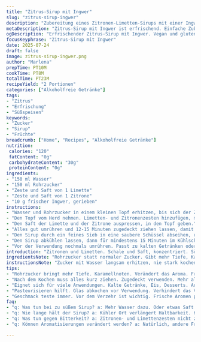 ```yaml
---
title: "Zitrus-Sirup mit Ingwer"
slug: "zitrus-sirup-ingwer"
description: "Zubereitung eines Zitronen-Limetten-Sirups mit einer Ingwernote. Wasser und Zucker werden erhitzt, bis der Zucker sich auflöst. Dann Zitronen- und Limettenschale sowie Saft einer Zitrone und einer Limette hinzugefügt. Ingwer frisch geraffelt für eine würzige Note. Mischung zehn Minuten ziehen lassen. Anschließend abseihen. Sirup wird im Kühlschrank gekühlt. Variation mit Rohrzucker und frischem Minzblatt möglich. Zeit leicht angepasst, Schritte umgestellt für bessere Aromenentfaltung. Vegetarisch, vegan, glutenfrei, laktose- und eifrei."
metaDescription: "Zitrus-Sirup mit Ingwer ist erfrischend. Einfache Zubereitung mit frisch gepressten Limetten und Zitronen. Ideal für Getränke und Desserts."
ogDescription: "Erfrischender Zitrus-Sirup mit Ingwer. Vegan und glutenfrei. Perfekt zum Süßen von kalten Drinks und Desserts."
focusKeyphrase: "Zitrus-Sirup mit Ingwer"
date: 2025-07-24
draft: false
image: zitrus-sirup-ingwer.png
author: "Marlena"
prepTime: PT10M
cookTime: PT8M
totalTime: PT23M
recipeYield: "2 Portionen"
categories: ["Alkoholfreie Getränke"]
tags:
- "Zitrus"
- "Erfrischung"
- "Süßspeisen"
keywords:
- "Zucker"
- "Sirup"
- "Früchte"
breadcrumb: ["Home", "Recipes", "Alkoholfreie Getränke"]
nutrition: 
 calories: "120"
 fatContent: "0g"
 carbohydrateContent: "30g"
 proteinContent: "0g"
ingredients:
- "150 ml Wasser"
- "150 ml Rohrzucker"
- "Zeste und Saft von 1 Limette"
- "Zeste und Saft von 1 Zitrone"
- "10 g frischer Ingwer, gerieben"
instructions:
- "Wasser und Rohrzucker in einem kleinen Topf erhitzen, bis sich der Zucker vollständig auflöst, etwa 6-8 Minuten. Nicht kochen lassen."
- "Den Topf vom Herd nehmen. Limetten- und Zitronenzesten hinzufügen, mit frisch geriebenem Ingwer vermengen."
- "Den Saft der Limette und der Zitrone auspressen, in den Topf geben."
- "Alles gut umrühren und 12-15 Minuten zugedeckt ziehen lassen, damit der Ingwergeschmack durchkommt."
- "Den Sirup durch ein feines Sieb in eine saubere Schüssel abseihen, um die festen Bestandteile zu entfernen."
- "Den Sirup abkühlen lassen, dann für mindestens 15 Minuten im Kühlschrank kühlen."
- "Vor der Verwendung nochmals umrühren. Passt zu kalten Getränken oder Desserts."
introduction: "Zitronen und Limetten. Schale und Saft, konzentriert. Süß und sauer gleichzeitig. Ingwer hinzu, ein Schuss Würze, bisschen Kick. Wasser und Zucker langsam erhitzt. Zucker soll verschwinden, nicht verbrennen. Keine langen Kochzeiten, nur knapp kochen. Duft steigt auf. Dann raus vom Herd. Zutaten zusammenbringen, ziehen lassen. Warten, Zeit geben. Aroma entfalten. Sirup klar, frisch, intensiv zitronig mit Limette. Ingwer ergänzt scharf. Kühlschrank macht kalt, dickflüssig. Getränk süßen, Eis verfeinern. Kein künstlich. Vegan, glutenfrei, ohne Milch. Leicht, frisch, sauber im Geschmack."
ingredientsNote: "Rohrzucker statt normaler Zucker. Gibt mehr Tiefe, Karamellnoten. Frischer Ingwer, nicht Pulver. Reiben, nicht schneiden. Zesten dünn abschneiden, nicht zu viel weiße Haut dranlassen, sonst bitter. Limette und Zitrone frisch. Saft direkt frisch, keine Konservierungsstoffe. Wasser lauwarm, um Zucker schneller lösen zu helfen. Menge Wasser und Zucker verändert für intensiveren Geschmack. Immer sauber arbeiten, Glas abkochen, damit Sirup länger hält. Kleine Menge Ingwer reicht, sonst wird es zu dominant. Geschmack testen, nach Wunsch Zucker anpassen. Sirup hält gut gekühlt mehrere Tage."
instructionsNote: "Zucker mit Wasser langsam erhitzen, nie stark kochen, sonst verändert sich Geschmack. Umrühren solange, bis klar. Dann Herd aus. Limetten- und Zitronenzesten direkt in den Topf, zusammen mit frisch geriebenem Ingwer. Saft ausdrücken frisch, kein Pressen mit Maschine, vorsichtig, keine Kerne reinfallen lassen. Zugedeckt ziehen lassen, mindestens 12 Minuten, maximal 15. Länger könnte zu bitter werden. Dann durch feines Sieb gießen. Möglich: Passiertuch für klare Flüssigkeit. Sirup abkühlen lassen bei Raumtemperatur, kurz rühren, dann im Kühlschrank lagern. Vor Gebrauch aufrühren, Konsistenz prüfen. Kühl lagern, binnen 7 Tagen verbrauchen. Eignet sich für Getränke, Süßspeisen, Eis oder zum Verfeinern von Dressings."
tips:
- "Rohrzucker bringt mehr Tiefe. Karamellnoten. Verändert das Aroma. Frischer Ingwer, nicht Pulver. Reiben ist wichtig, keine großen Stücke. Zesten dünn abscheiden. Zu viel weiße Haut macht bitter. Limetten und Zitronen frisch pressen, keine Konservierungsstoffe. Wasser lauwarm, hilft dem Zucker."
- "Nach dem Kochen muss alles kurz ziehen. Zugedeckt verwenden. Mehr als 15 Minuten könnte bitter werden. Geschmäcker sind unterschiedlich. Oft besser beim Testen. Anpassen mit Zucker. Sirup muss klar sein. Kühl aufbewahren, mindestens 15 Minuten. Vor Verwendung gut umrühren."
- "Eignet sich für viele Anwendungen. Kalte Getränke, Eis, Desserts. Auch für Dressings. Kombinieren mit Minzblättern bringt Frische. Rohrzucker Wahl wichtig. Macht das Aroma komplex. Geschmäcker variieren stark. Immer wieder probieren. Nach Wunsch anpassen."
- "Pasteurisieren hilft. Glas abkochen vor Verwendung. Verhindert das Verderben. Lagern im Kühlschrank ist wichtig. Mehrere Tage haltbar, richtig machen. Jede Art von Zubereitung beachten. Klar, frisch und intensiv bleibt der Sirup am besten."
- "Geschmack teste immer. Vor dem Verzehr ist wichtig. Frische Aromen prominent halten. Nicht zu viel Ingwer, sonst dominiert es. Wenig genügt für intensiven Geschmack. Kleinigkeit kann großen Unterschied machen. Geschmack testen, anpassen wie gewünscht."
faq:
- "q: Was tun bei zu süßem Sirup? a: Mehr Wasser dazu. Oder etwas Saft. Trockene Zutaten helfen auch. Zu viel Zucker oft ein Problem. Kann nicht richtig ausgeglichen werden."
- "q: Wie lange hält der Sirup? a: Kühler Ort verlängert Haltbarkeit. Kühlen ist wichtig. Mehrere Tage brauchbar, bis zu einer Woche. Nicht zu lange lagern jedoch, damit Geschmack bleibt."
- "q: Was tun gegen Bitterkeit? a: Zitronen- und Limettenzesten nicht zu viel. Zu lang ziehen lassen auch schädlich. Zesten dünn, weiße Haut vermeiden. Ingwer braucht Balance, nicht übertreiben."
- "q: Können Aromatisierungen verändert werden? a: Natürlich, andere Früchte theoretisch möglich. Aromen ausprobieren, begleiten. Minze, andere Zitrusfrüchte testen bringt neue Geschmäcker. Eigenkreationen sind gut genannt, da Freiraum viel gibt."

---
```

